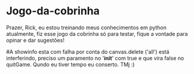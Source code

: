 # Jogo-da-cobrinha

Prazer, Rick, eu estou treinando meus conhecimentos em python atualmente, 
fiz esse jogo da cobrinha só para testar, fique a vontade para opinar e dar sugestões!

#A showinfo esta com falha por conta do canvas.delete ('all') está interferindo,
preciso um paramento no '__init__' com true e que vira false no quitGame.
Qundo eu tiver tempo eu conserto. TMj :)
